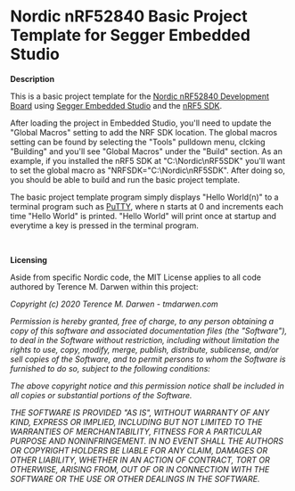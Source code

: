 Nordic nRF52840 Basic Project Template for Segger Embedded Studio
=================================================================

**Description**

This is a basic project template for the [Nordic nRF52840 Development Board](https://www.mouser.com/new/nordic-semiconductor/nordic-nRF52840-dev-kit/) using [Segger Embedded Studio](https://www.nordicsemi.com/Software-and-Tools/Development-Tools/Segger-Embedded-Studio) and the [nRF5 SDK](https://www.nordicsemi.com/Software-and-Tools/Software/nRF5-SDK).

After loading the project in Embedded Studio, you'll need to update the "Global Macros" setting to add the NRF SDK location.  The global macros setting can be found by selecting the "Tools" pulldown menu, clcking "Building" and you'll see "Global Macros" under the "Build" section.  As an example, if you installed the nRF5 SDK at "C:\Nordic\nRF5SDK" you'll want to set the global macro as "NRFSDK="C:\Nordic\nRF5SDK".  After doing so, you should be able to build and run the basic project template.

The basic project template program simply displays "Hello World(n)" to a terminal program such as [PuTTY](https://www.putty.org/), where n starts at 0 and increments each time "Hello World" is printed.  "Hello World" will print once at startup and everytime a key is pressed in the terminal program.

 

**Licensing**

Aside from specific Nordic code, the MIT License applies to all code authored by Terence M. Darwen within this project:

*Copyright (c) 2020 Terence M. Darwen - tmdarwen.com*

*Permission is hereby granted, free of charge, to any person obtaining a copy of
this software and associated documentation files (the "Software"), to deal in
the Software without restriction, including without limitation the rights to
use, copy, modify, merge, publish, distribute, sublicense, and/or sell copies of
the Software, and to permit persons to whom the Software is furnished to do so,
subject to the following conditions:*

*The above copyright notice and this permission notice shall be included in all
copies or substantial portions of the Software.*

*THE SOFTWARE IS PROVIDED "AS IS", WITHOUT WARRANTY OF ANY KIND, EXPRESS OR
IMPLIED, INCLUDING BUT NOT LIMITED TO THE WARRANTIES OF MERCHANTABILITY, FITNESS
FOR A PARTICULAR PURPOSE AND NONINFRINGEMENT. IN NO EVENT SHALL THE AUTHORS OR
COPYRIGHT HOLDERS BE LIABLE FOR ANY CLAIM, DAMAGES OR OTHER LIABILITY, WHETHER
IN AN ACTION OF CONTRACT, TORT OR OTHERWISE, ARISING FROM, OUT OF OR IN
CONNECTION WITH THE SOFTWARE OR THE USE OR OTHER DEALINGS IN THE SOFTWARE.*
